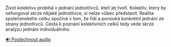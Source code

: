 
Život kolektivu probíhá v jednání jednotlivců, kteří jej tvoří. Kolektiv, který by nefungoval skrze nějaké jednotlivce, si nelze vůbec představit. Realita společenského celku spočívá v tom, že řídí a ponouká konkrétní jednání ze strany jednotlivců. Cesta k poznání kolektivních celků tedy vede skrze analýzu jednání individuálního.

[🔊 Poslechnout audio](/data/7-paragraphs/audio/chapter_18/para_010-ivot-kolektivu-probh-v-jednn-jednotlivc-kte.mp3)
